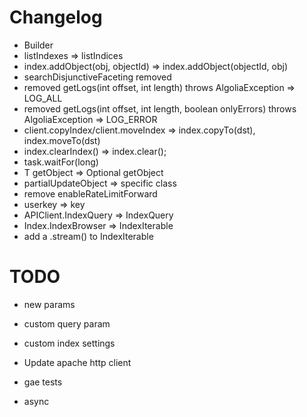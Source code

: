 # Changelog

* Builder
* listIndexes => listIndices
* index.addObject(obj, objectId) => index.addObject(objectId, obj)
* searchDisjunctiveFaceting removed
* removed getLogs(int offset, int length) throws AlgoliaException => LOG_ALL
* removed getLogs(int offset, int length, boolean onlyErrors) throws AlgoliaException => LOG_ERROR
* client.copyIndex/client.moveIndex => index.copyTo(dst), index.moveTo(dst)
* index.clearIndex() => index.clear();
* task.waitFor(long)
* T getObject => Optional<T> getObject
* partialUpdateObject => specific class
* remove enableRateLimitForward
* userkey => key
* APIClient.IndexQuery => IndexQuery
* Index.IndexBrowser => IndexIterable<T>
* add a .stream() to IndexIterable

# TODO

* new params

* custom query param
* custom index settings

* Update apache http client
* gae tests
* async

